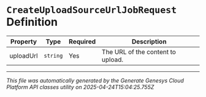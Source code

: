 # `CreateUploadSourceUrlJobRequest` Definition

| Property | Type | Required | Description |
|----------|------|----------|-------------|
| uploadUrl | `string` | Yes | The URL of the content to upload. |

---

*This file was automatically generated by the Generate Genesys Cloud Platform API classes utility on 2025-04-24T15:04:25.755Z*
